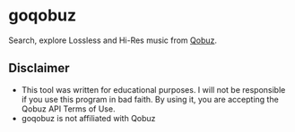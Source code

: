 # goqobuz
Search, explore Lossless and Hi-Res music from [Qobuz](https://www.qobuz.com/).

## Disclaimer
- This tool was written for educational purposes. I will not be responsible if you use this program in bad faith. By using it, you are accepting the Qobuz API Terms of Use.
- goqobuz  is not affiliated with Qobuz

